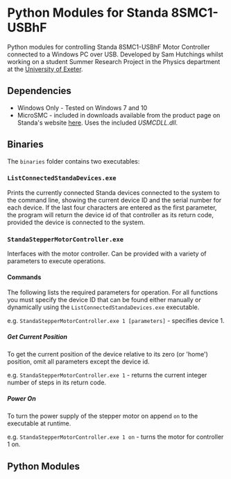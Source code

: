 # Python Modules for Standa 8SMC1-USBhF

Python modules for controlling Standa 8SMC1-USBhF Motor Controller connected to a Windows PC over USB. Developed by Sam Hutchings whilst working on a student Summer Research Project in the Physics department at the [University of Exeter](http://emps.exeter.ac.uk/physics-astronomy/).

## Dependencies
* Windows Only - Tested on Windows 7 and 10
* MicroSMC - included in downloads available from the product page on Standa's website [here](http://www.standa.lt/products/catalog/motorised_positioners?item=175). Uses the included *USMCDLL.dll*.

## Binaries
The ```binaries``` folder contains two executables:

### ```ListConnectedStandaDevices.exe```

Prints the currently connected Standa devices connected to the system to the command line, showing the current device ID and the serial number for each device. If the last four characters are entered as the first parameter, the program will return the device id of that controller as its return code, provided the device is connected to the system.

### ```StandaStepperMotorController.exe```

Interfaces with the motor controller. Can be provided with a variety of parameters to execute operations.

#### Commands

The following lists the required parameters for operation. For all functions you must specify the device ID that can be found either manually or dynamically using the ```ListConnectedStandaDevices.exe``` executable.

e.g. ```StandaStepperMotorController.exe 1 [parameters]``` - specifies device 1.

##### Get Current Position
To get the current position of the device relative to its zero (or 'home') position, omit all parameters except the device id.

e.g. ```StandaStepperMotorController.exe 1``` - returns the current integer number of steps in its return code.

##### Power On
To turn the power supply of the stepper motor on append ```on``` to the executable at runtime.

e.g. ```StandaStepperMotorController.exe 1 on``` - turns the motor for controller 1 on.

## Python Modules
